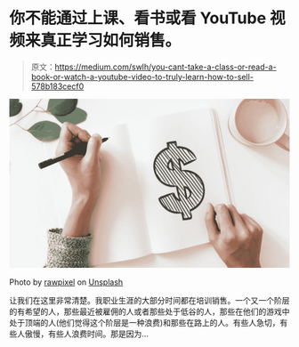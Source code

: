 # 你不能通过上课、看书或看 YouTube 视频来真正学习如何销售。

> 原文：<https://medium.com/swlh/you-cant-take-a-class-or-read-a-book-or-watch-a-youtube-video-to-truly-learn-how-to-sell-578b183cecf0>

![](img/0fc3808de83bc5a7d969ef159ba23e2a.png)

Photo by [rawpixel](https://unsplash.com/@rawpixel?utm_source=medium&utm_medium=referral) on [Unsplash](https://unsplash.com?utm_source=medium&utm_medium=referral)

让我们在这里非常清楚。我职业生涯的大部分时间都在培训销售。一个又一个阶层的有希望的人，那些最近被雇佣的人或者那些处于低谷的人，那些在他们的游戏中处于顶端的人(他们觉得这个阶层是一种浪费)和那些在路上的人。有些人急切，有些人傲慢，有些人浪费时间。那是因为…